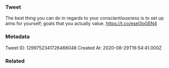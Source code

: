 ### Tweet
The best thing you can do in regards to your conscientiousness is to set up aims for yourself; goals that you actually value. https://t.co/esel3oGEN4

### Metadata
Tweet ID: 1299752341726466048
Created At: 2020-08-29T16:54:41.000Z

### Related

